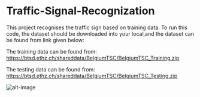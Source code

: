 # Traffic-Signal-Recognization
This project recognises the traffic sign based on training data. 
To run this code, the dataset should be downloaded into your local,and the dataset can be found from link given below: 

The training data can be found from:
https://btsd.ethz.ch/shareddata/BelgiumTSC/BelgiumTSC_Training.zip

The testing data can be found from:
https://btsd.ethz.ch/shareddata/BelgiumTSC/BelgiumTSC_Testing.zip

![alt-image](https://github.com/sapanz/Traffic-Signal-Recognization/blob/master/Traffic_output.png)
